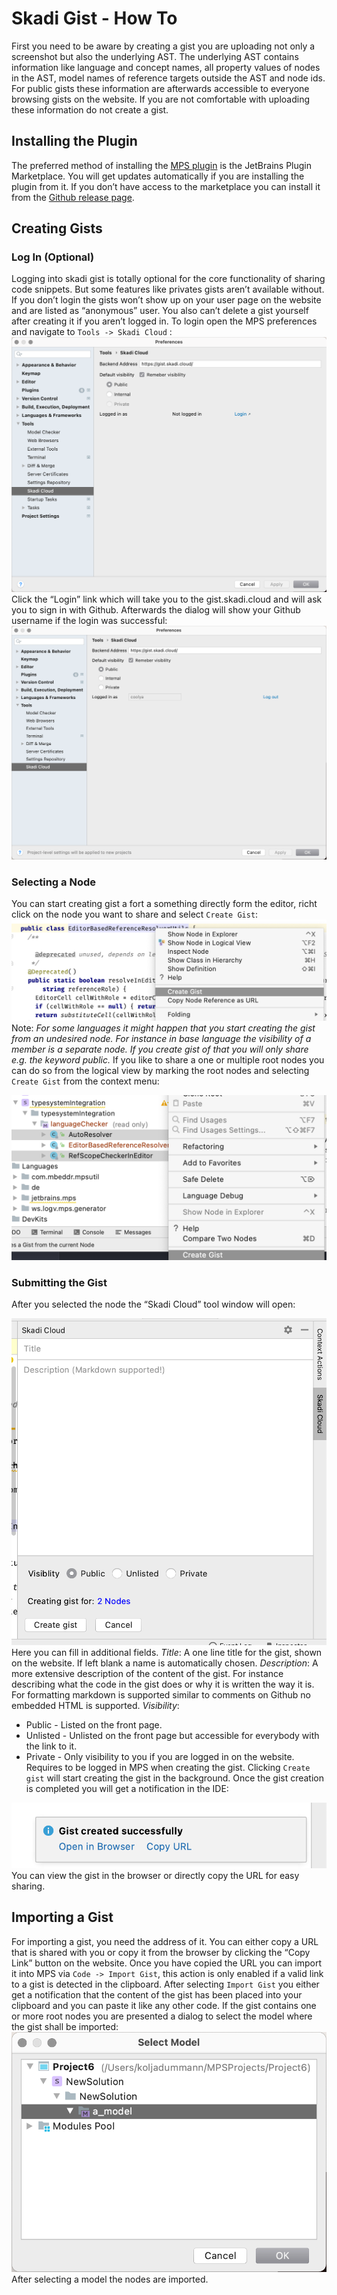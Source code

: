 # Skadi Gist - How To
First you need to be aware by creating a gist you are uploading not only a screenshot but also the underlying AST. The underlying AST contains information like language and concept names, all property values of nodes in the AST, model names of reference targets outside the AST and node ids. For public gists these information are afterwards accessible to everyone browsing gists on the website. If you are not comfortable with uploading these information do not create a gist. 
## Installing the Plugin 
The preferred method of installing the [MPS plugin](https://plugins.jetbrains.com/plugin/17752-skadi-cloud--gist) is the JetBrains Plugin Marketplace. You will get updates automatically if you are installing the plugin from it. 
If you don’t have access to the marketplace you can install it from the [Github release page](https://github.com/skadi-cloud/gist/releases).
## Creating Gists 
### Log In (Optional) 
Logging into skadi gist is totally optional for the core functionality of sharing code snippets. But some features like privates gists aren’t available without. If you don’t login the gists won’t show up on your user page on the website and are listed as “anonymous” user. You also can’t delete a gist yourself after creating it if you aren’t logged in. 
To login open the MPS preferences and navigate to `Tools -> Skadi Cloud` :
![](how-to/CleanShot%202021-10-10%20at%2019.14.58.png)
Click the “Login” link which will take you to the gist.skadi.cloud and will ask you to sign in with Github. Afterwards the dialog will show your Github username if the login was successful:
![](how-to/CleanShot%202021-10-10%20at%2019.18.12.png)
### Selecting a Node
You can start creating gist a fort a something directly form the editor, richt click on the node you want to share and select `Create Gist`:
![](how-to/CleanShot%202021-10-10%20at%2018.40.35.png)
Note: *For some languages it might happen that you start creating the gist from an undesired node. For instance in base language the visibility of a member is a separate node. If you create gist of that you will only share e.g. the keyword public.*
If you like to share a one or multiple root nodes you can do so from the logical view by marking the root nodes and selecting `Create Gist` from the context menu:

![](how-to/CleanShot%202021-10-10%20at%2018.53.09.png)
### Submitting the Gist 
After you selected the node the “Skadi Cloud” tool window will open:

![](how-to/CleanShot%202021-10-10%20at%2018.57.50.png)
Here you can fill in additional fields. 
*Title*: A one line title for the gist, shown on the website. If left blank a name is automatically chosen. 
*Description*: A more extensive description of the content of the gist. For instance describing what the code in the gist does or why it is written the way it is. For formatting markdown is supported similar to comments on Github no embedded HTML is supported. 
*Visibility*: 
- Public - Listed on the front page. 
- Unlisted - Unlisted on the front page but accessible for everybody with the link to it. 
- Private - Only visibility to you if you are logged in on the website. Requires to be logged in MPS when creating the gist. 
Clicking `Create gist` will start creating the gist in the background. Once the gist creation is completed you will get a notification in the IDE:

![](how-to/CleanShot%202021-10-10%20at%2019.20.57.png)
You can view the gist in the browser or directly copy the URL for easy sharing. 
## Importing a Gist 
For importing a gist, you need the address of it. You can either copy a URL that is shared with you or copy it from the browser by clicking the “Copy Link” button on the website. 
Once you have copied the URL you can import it into MPS via `Code -> Import Gist`, this action is only enabled if a valid link to a gist is detected in the clipboard. 
After selecting `Import Gist` you either get a notification that the content of the gist has been placed into your clipboard and you can paste it like any other code. If the gist contains one or more root nodes you are presented a dialog to select the model where the gist shall be imported:
![](how-to/CleanShot%202021-10-10%20at%2019.38.47.png)
After selecting a model the nodes are imported. 


